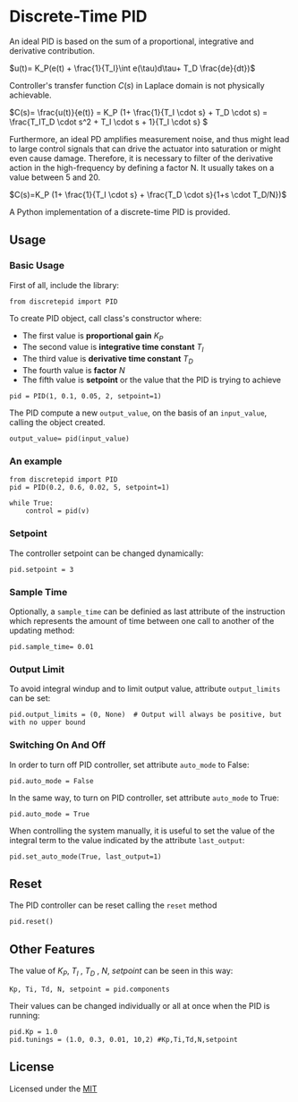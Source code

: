 # Discrete-Time PID

An ideal PID is based on the sum of a proportional, integrative and derivative contribution.

$u(t)= K_P(e(t) + \frac{1}{T_I}\int e(\tau)d\tau+ T_D \frac{de}{dt})$

Controller's transfer function $C(s)$ in Laplace domain is not physically achievable.

$C(s)= \frac{u(t)}{e(t)} = K_P (1+ \frac{1}{T_I \cdot s} + T_D \cdot s) = \frac{T_IT_D \cdot s^2 + T_I \cdot s + 1}{T_I \cdot s} $

Furthermore, an ideal PD amplifies measurement noise, and thus might lead to large control signals that can drive the actuator into saturation or might even cause damage. Therefore, it is necessary to filter of the derivative action in the high-frequency by defining a factor N. It usually takes on a value between 5 and 20.

$C(s)=K_P (1+ \frac{1}{T_I \cdot s} + \frac{T_D \cdot s}{1+s \cdot T_D/N})$

A Python implementation of a discrete-time PID is provided.

## Usage
### Basic Usage

First of all, include the library:
```
from discretepid import PID
```
To create PID object, call class's constructor where:
* The first value is **proportional gain** $K_P$
* The second value is **integrative time constant** $T_I$
* The third value is **derivative time constant** $T_D$
* The fourth value is **factor** $N$
* The fifth value is **setpoint** or the value that the PID is trying to achieve
```
pid = PID(1, 0.1, 0.05, 2, setpoint=1)
```
The PID compute a new ```output_value```, on the basis of an ```input_value```, calling the object created.
```
output_value= pid(input_value)
```
### An example

```
from discretepid import PID
pid = PID(0.2, 0.6, 0.02, 5, setpoint=1)

while True:
    control = pid(v)

```
### Setpoint
The controller setpoint can be changed dynamically:
``` 
pid.setpoint = 3 
```
### Sample Time

Optionally, a ```sample_time``` can be definied  as last attribute of the instruction which represents the amount of time between one call to another of the updating method:
```
pid.sample_time= 0.01
```
### Output Limit
To avoid integral windup and to limit output value, attribute ```output_limits``` can be set:
```
pid.output_limits = (0, None)  # Output will always be positive, but with no upper bound
```
### Switching On And Off
In order to turn off PID controller, set attribute ```auto_mode``` to False:
```
pid.auto_mode = False
```
In the same way, to turn on PID controller, set attribute ```auto_mode``` to True:
```
pid.auto_mode = True
```
When controlling the system manually, it is useful to set the value of the integral term to the value indicated by the attribute ```last_output```:
```
pid.set_auto_mode(True, last_output=1)
```
## Reset 
The PID controller can be reset calling the ```reset``` method
```
pid.reset()
```
## Other Features 
The value of $K_P$,  $T_I$ , $T_D$ , $N$, $setpoint$ can be seen in this way:
```
Kp, Ti, Td, N, setpoint = pid.components
```
Their values can be changed individually or all at once when the PID is running:
```
pid.Kp = 1.0
pid.tunings = (1.0, 0.3, 0.01, 10,2) #Kp,Ti,Td,N,setpoint
```
## License
Licensed under the [MIT][def]

[def]: https://choosealicense.com/licenses/mit/

